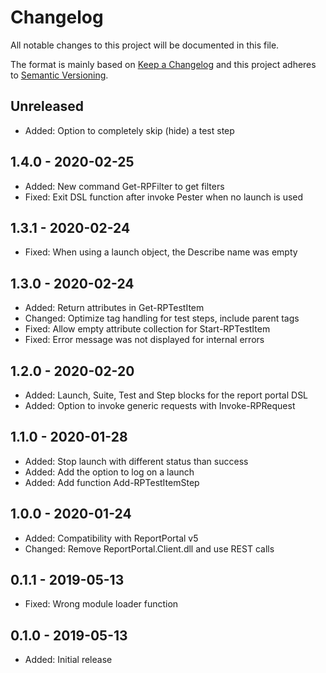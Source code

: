 # Changelog

All notable changes to this project will be documented in this file.

The format is mainly based on [Keep a Changelog](http://keepachangelog.com/)
and this project adheres to [Semantic Versioning](http://semver.org/).

## Unreleased

* Added: Option to completely skip (hide) a test step

## 1.4.0 - 2020-02-25

* Added: New command Get-RPFilter to get filters
* Fixed: Exit DSL function after invoke Pester when no launch is used

## 1.3.1 - 2020-02-24

* Fixed: When using a launch object, the Describe name was empty

## 1.3.0 - 2020-02-24

* Added: Return attributes in Get-RPTestItem
* Changed: Optimize tag handling for test steps, include parent tags
* Fixed: Allow empty attribute collection for Start-RPTestItem
* Fixed: Error message was not displayed for internal errors

## 1.2.0 - 2020-02-20

* Added: Launch, Suite, Test and Step blocks for the report portal DSL
* Added: Option to invoke generic requests with Invoke-RPRequest

## 1.1.0 - 2020-01-28

* Added: Stop launch with different status than success
* Added: Add the option to log on a launch
* Added: Add function Add-RPTestItemStep

## 1.0.0 - 2020-01-24

* Added: Compatibility with ReportPortal v5
* Changed: Remove ReportPortal.Client.dll and use REST calls

## 0.1.1 - 2019-05-13

* Fixed: Wrong module loader function

## 0.1.0 - 2019-05-13

* Added: Initial release
